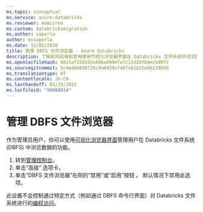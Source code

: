 ```yaml
---
ms.topic: conceptual
ms.service: azure-databricks
ms.reviewer: mamccrea
ms.custom: databricksmigration
ms.author: saperla
author: mssaperla
ms.date: 12/02/2020
title: 管理 DBFS 文件浏览器 - Azure Databricks
description: 了解如何启用和禁用使用可视化浏览器界面在 Databricks 文件系统中浏览数据的功能。
ms.openlocfilehash: 0815af229192e60be090efe7c12d20fb9ecbd9f2
ms.sourcegitcommit: 5c4ed6b098726c9a6439cfa6fc61b32e062198d0
ms.translationtype: HT
ms.contentlocale: zh-CN
ms.lasthandoff: 01/29/2021
ms.locfileid: "99060814"
---
```

# <a name="manage-the-dbfs-file-browser"></a>管理 DBFS 文件浏览器

作为管理员用户，你可以使用[可视化浏览器界面](../../data/databricks-file-system.md#browse-dbfs-using-the-ui)管理用户在 Databricks 文件系统 (DBFS) 中浏览数据的功能。

1. 转到[管理控制台](../admin-console.md)。
2. 单击“高级”  选项卡。
3. 单击“DBFS 文件浏览器”右侧的“禁用”或“启用”按钮  。 默认情况下禁用此选项。

此设置不会控制通过特定方式（例如通过 DBFS 命令行界面）对 Databricks 文件系统进行的[编程访问](../../data/databricks-file-system.md#access-dbfs)。